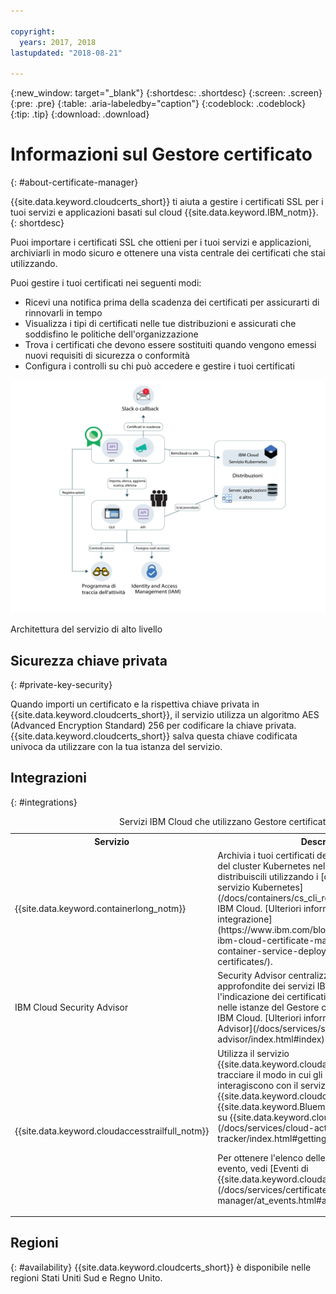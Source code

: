 ```yaml
---

copyright:
  years: 2017, 2018
lastupdated: "2018-08-21"

---
```


{:new_window: target="_blank"}
{:shortdesc: .shortdesc}
{:screen: .screen}
{:pre: .pre}
{:table: .aria-labeledby="caption"}
{:codeblock: .codeblock}
{:tip: .tip}
{:download: .download}


# Informazioni sul Gestore certificato
{: #about-certificate-manager}

{{site.data.keyword.cloudcerts_short}} ti aiuta a gestire i certificati SSL per i tuoi servizi e applicazioni basati sul cloud {{site.data.keyword.IBM_notm}}.
{: shortdesc}

Puoi importare i certificati SSL che ottieni per i tuoi servizi e applicazioni, archiviarli in modo sicuro e ottenere una vista centrale dei certificati che stai utilizzando.

Puoi gestire i tuoi certificati nei seguenti modi:

* Ricevi una notifica prima della scadenza dei certificati per assicurarti di rinnovarli in tempo
* Visualizza i tipi di certificati nelle tue distribuzioni e assicurati che soddisfino le politiche dell'organizzazione
* Trova i certificati che devono essere sostituiti quando vengono emessi nuovi requisiti di sicurezza o conformità
* Configura i controlli su chi può accedere e gestire i tuoi certificati

![Diagramma dell'architettura del servizio di alto livello](images/high-level-architecture.png)
<caption>Architettura del servizio di alto livello</caption>

## Sicurezza chiave privata
{: #private-key-security}

Quando importi un certificato e la rispettiva chiave privata in {{site.data.keyword.cloudcerts_short}}, il servizio utilizza un algoritmo AES (Advanced Encryption Standard) 256 per codificare la chiave privata. {{site.data.keyword.cloudcerts_short}} salva questa chiave codificata univoca da utilizzare con la tua istanza del servizio.

## Integrazioni
{: #integrations}
<table>
<caption>Servizi IBM Cloud che utilizzano Gestore certificato</caption>
  <tr>
    <th> Servizio </th>
    <th> Descrizione </th>
  </tr>
  <tr>
    <td>{{site.data.keyword.containerlong_notm}}</td>
    <td>Archivia i tuoi certificati del dominio personalizzato del cluster Kubernetes nel Gestore certificato, poi distribuiscili utilizzando i [comandi del plugin del servizio Kubernetes](/docs/containers/cs_cli_reference.html) della CLI IBM Cloud. [Ulteriori informazioni su questa integrazione](https://www.ibm.com/blogs/bluemix/2018/01/use-ibm-cloud-certificate-manager-ibm-cloud-container-service-deploy-custom-domain-tls-certificates/).</td>
  </tr>
  <tr>
    <td>IBM Cloud Security Advisor</td>
    <td>Security Advisor centralizza le informazioni approfondite dei servizi IBM Cloud, inclusa l'indicazione dei certificati scaduti o quasi scaduti nelle istanze del Gestore certificato nel tuo account IBM Cloud. [Ulteriori informazioni su Security Advisor](/docs/services/security-advisor/index.html#index)</td>
  </tr><tr>
    <td>{{site.data.keyword.cloudaccesstrailfull_notm}}</td>
    <td>Utilizza il servizio {{site.data.keyword.cloudaccesstrailfull}} per tracciare il modo in cui gli utenti e le applicazioni interagiscono con il servizio {{site.data.keyword.cloudcerts_long}} in {{site.data.keyword.Bluemix}}. [Ulteriori informazioni su {{site.data.keyword.cloudaccesstrailshort}}](/docs/services/cloud-activity-tracker/index.html#getting-started-with-cla).
    <p>Per ottenere l'elenco delle azioni che generano un evento, vedi [Eventi di {{site.data.keyword.cloudaccesstrailshort}}](/docs/services/certificate-manager/at_events.html#at_events).</p></td>
  </tr>
</table>

## Regioni
{: #availability}
{{site.data.keyword.cloudcerts_short}} è disponibile nelle regioni Stati Uniti Sud e Regno Unito.


